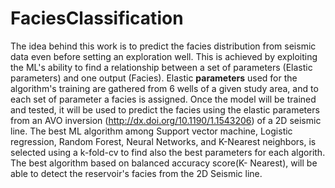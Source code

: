 # FaciesClassification

The idea behind this work is to predict the facies distribution from seismic data even before setting an exploration well. 
This is achieved by exploiting the ML's ability to find a relationship between a set of parameters (Elastic parameters) and one output (Facies). Elastic <b>parameters</b> used for the algorithm's training are gathered from 6 wells of a given study area, and to each set of parameter a facies is assigned. Once the model will be trained and tested, it will be used to predict the facies using the elastic parameters from an AVO inversion (http://dx.doi.org/10.1190/1.1543206) of a 2D seismic line. The best ML algorithm among Support vector machine, Logistic regression, Random Forest, Neural Networks, and K-Nearest neighbors, is selected using a k-fold-cv to find also the best parameters for each algorith. 
The best algorithm based on balanced accuracy score(K- Nearest),  will be able to detect the reservoir's facies from the 2D Seismic line.

 
